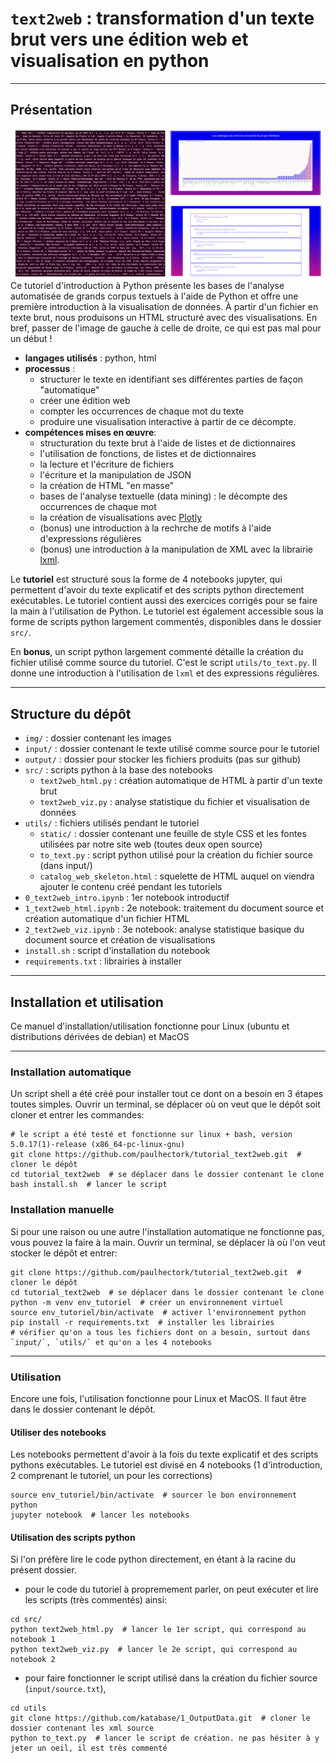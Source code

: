 # `text2web` : transformation d'un texte brut vers une édition web et visualisation en python

---

## Présentation


![input/output](./img/transformation.png)
Ce tutoriel d'introduction à Python présente les bases de l'analyse automatisée de grands corpus textuels à
l'aide de Python et offre une première introduction à la visualisation de données. À partir d'un fichier en
texte brut, nous produisons un HTML structuré avec des visualisations. En bref, passer de l'image de gauche
à celle de droite, ce qui est pas mal pour un début !
- **langages utilisés** : python, html
- **processus** : 
    - structurer le texte en identifiant ses différentes parties de façon "automatique"
    - créer une édition web
    - compter les occurrences de chaque mot du texte
    - produire une visualisation interactive à partir de ce décompte.
- **compétences mises en œuvre**:
    - structuration du texte brut à l'aide de listes et de dictionnaires
    - l'utilisation de fonctions, de listes et de dictionnaires
    - la lecture et l'écriture de fichiers
    - l'écriture et la manipulation de JSON
    - la création de HTML "en masse"
    - bases de l'analyse textuelle (data mining) : le décompte des occurrences de chaque mot
    - la création de visualisations avec [Plotly](https://plotly.com/python/)
    - (bonus) une introduction à la rechrche de motifs à l'aide d'expressions régulières
    - (bonus) une introduction à la manipulation de XML avec la librairie [lxml](https://lxml.de/).

Le **tutoriel** est structuré sous la forme de 4 notebooks jupyter, qui permettent d'avoir du texte explicatif
et des scripts python directement exécutables. Le tutoriel contient aussi des exercices corrigés pour se faire
la main à l'utilisation de Python. Le tutoriel est également accessible sous la forme de 
scripts python largement commentés, disponibles dans le dossier `src/`.

En **bonus**, un script python largement commenté détaille la création du fichier utilisé comme source du
tutoriel. C'est le script `utils/to_text.py`. Il donne une introduction à l'utilisation de `lxml` et des
expressions régulières.

---

## Structure du dépôt

- `img/` : dossier contenant les images
- `input/` : dossier contenant le texte utilisé comme source pour le tutoriel
- `output/` : dossier pour stocker les fichiers produits (pas sur github)
- `src/` : scripts python à la base des notebooks
    - `text2web_html.py` : création automatique de HTML à partir d'un texte brut
    - `text2web_viz.py` : analyse statistique du fichier et visualisation de données
- `utils/` : fichiers utilisés pendant le tutoriel
    - `static/` : dossier contenant une feuille de style CSS et les fontes utilisées par notre site web (toutes deux open source)
    - `to_text.py` : script python utilisé pour la création du fichier source (dans input/)
    - `catalog_web_skeleton.html` : squelette de HTML auquel on viendra ajouter le contenu créé pendant les tutoriels
- `0_text2web_intro.ipynb` : 1er notebook introductif
- `1_text2web_html.ipynb` : 2e notebook: traitement du document source et création automatique d'un fichier HTML
- `2_text2web_viz.ipynb` : 3e notebook: analyse statistique basique du document source et création de visualisations
- `install.sh` : script d'installation du notebook
- `requirements.txt` : librairies à installer

---

## Installation et utilisation

Ce manuel d'installation/utilisation fonctionne pour Linux (ubuntu et distributions dérivées de debian) et MacOS

--- 

### Installation automatique

Un script shell a été créé pour installer tout ce dont on a besoin en 3 étapes toutes simples.
Ouvrir un terminal, se déplacer où on veut que le dépôt soit cloner et entrer les commandes:

```shell
# le script a été testé et fonctionne sur linux + bash, version 5.0.17(1)-release (x86_64-pc-linux-gnu)
git clone https://github.com/paulhectork/tutorial_text2web.git  # cloner le dépôt 
cd tutorial_text2web  # se déplacer dans le dossier contenant le clone
bash install.sh  # lancer le script
```

### Installation manuelle

Si pour une raison ou une autre l'installation automatique ne fonctionne pas, vous pouvez la faire à la main.
Ouvrir un terminal, se déplacer là où l'on veut stocker le dépôt et entrer:

```shell
git clone https://github.com/paulhectork/tutorial_text2web.git  # cloner le dépôt
cd tutorial_text2web  # se déplacer dans le dossier contenant le clone
python -m venv env_tutoriel  # créer un environnement virtuel
source env_tutoriel/bin/activate  # activer l'environnement python
pip install -r requirements.txt  # installer les librairies
# vérifier qu'on a tous les fichiers dont on a besoin, surtout dans `input/`, `utils/` et qu'on a les 4 notebooks
```

---

### Utilisation

Encore une fois, l'utilisation fonctionne pour Linux et MacOS. Il faut être dans le dossier contenant le dépôt.

#### Utiliser des notebooks

Les notebooks permettent d'avoir à la fois du texte explicatif et des scripts pythons exécutables.
Le tutoriel est divisé en 4 notebooks (1 d'introduction, 2 comprenant le tutoriel, un pour les corrections)
```shell
source env_tutoriel/bin/activate  # sourcer le bon environnement python
jupyter notebook  # lancer les notebooks
```

#### Utilisation des scripts python

Si l'on préfère lire le code python directement, en étant à la racine du présent dossier. 

- pour le code du tutoriel à propremement parler, on peut exécuter et lire les scripts (très commentés) ainsi:
```shell
cd src/
python text2web_html.py  # lancer le 1er script, qui correspond au notebook 1
python text2web_viz.py  # lancer le 2e script, qui correspond au notebook 2
```

- pour faire fonctionner le script utilisé dans la création du fichier source (`input/source.txt`),
```shell
cd utils
git clone https://github.com/katabase/1_OutputData.git  # cloner le dossier contenant les xml source
python to_text.py  # lancer le script de création. ne pas hésiter à y jeter un oeil, il est très commenté
```
